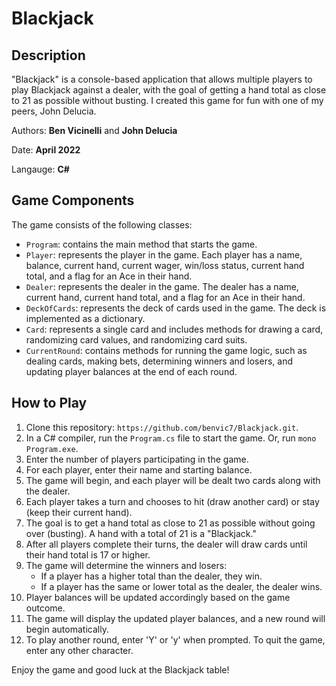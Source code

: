 # Blackjack

## Description
"Blackjack" is a console-based application that allows multiple players to play Blackjack against a dealer, with the goal of getting a hand total as close to 21 as possible without busting. I created this game for fun with one of my peers, John Delucia.

Authors: **Ben Vicinelli** and **John Delucia**

Date: **April 2022**

Langauge: **C#**


## Game Components

The game consists of the following classes:
- `Program`: contains the main method that starts the game.
- `Player`: represents the player in the game. Each player has a name, balance, current hand, current wager, win/loss status, current hand total, and a flag for an Ace in their hand.
- `Dealer`: represents the dealer in the game. The dealer has a name, current hand, current hand total, and a flag for an Ace in their hand.
- `DeckOfCards`: represents the deck of cards used in the game. The deck is implemented as a dictionary.
- `Card`: represents a single card and includes methods for drawing a card, randomizing card values, and randomizing card suits.
- `CurrentRound`: contains methods for running the game logic, such as dealing cards, making bets, determining winners and losers, and updating player balances at the end of each round.


## How to Play

1. Clone this repository: `https://github.com/benvic7/Blackjack.git`.
2. In a C# compiler, run the `Program.cs` file to start the game. Or, run `mono Program.exe`.
3. Enter the number of players participating in the game.
4. For each player, enter their name and starting balance.
5. The game will begin, and each player will be dealt two cards along with the dealer.
6. Each player takes a turn and chooses to hit (draw another card) or stay (keep their current hand).
7. The goal is to get a hand total as close to 21 as possible without going over (busting). A hand with a total of 21 is a "Blackjack."
8. After all players complete their turns, the dealer will draw cards until their hand total is 17 or higher.
9. The game will determine the winners and losers:
   - If a player has a higher total than the dealer, they win.
   - If a player has the same or lower total as the dealer, the dealer wins.
10. Player balances will be updated accordingly based on the game outcome.
11. The game will display the updated player balances, and a new round will begin automatically.
12. To play another round, enter 'Y' or 'y' when prompted. To quit the game, enter any other character.


Enjoy the game and good luck at the Blackjack table!

